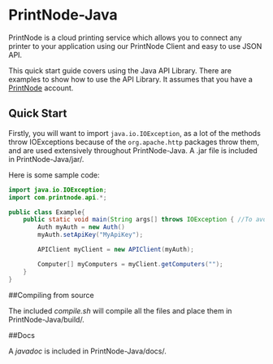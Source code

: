 # PrintNode-Java

PrintNode is a cloud printing service which allows you to connect any printer to your application using our PrintNode Client and easy to use JSON API.

This quick start guide covers using the Java API Library. There are examples to show how to use the API Library. It assumes that you have a [PrintNode](https://www.printnode.com) account.

## Quick Start

Firstly, you will want to import `java.io.IOException`, as a lot of the methods throw IOExceptions because of the `org.apache.http` packages throw them, and are used extensively throughout PrintNode-Java. A .jar file is included in PrintNode-Java/jar/.

Here is some sample code:

```Java
import java.io.IOException;
import com.printnode.api.*;

public class Example{
	public static void main(String args[] throws IOException { //To avoid try catches
		Auth myAuth = new Auth()
		myAuth.setApiKey("MyApiKey");

		APIClient myClient = new APIClient(myAuth);

		Computer[] myComputers = myClient.getComputers("");
	}
}
```

##Compiling from source

The included *compile.sh* will compile all the files and place them in PrintNode-Java/build/.

##Docs

A *javadoc* is included in PrintNode-Java/docs/.

